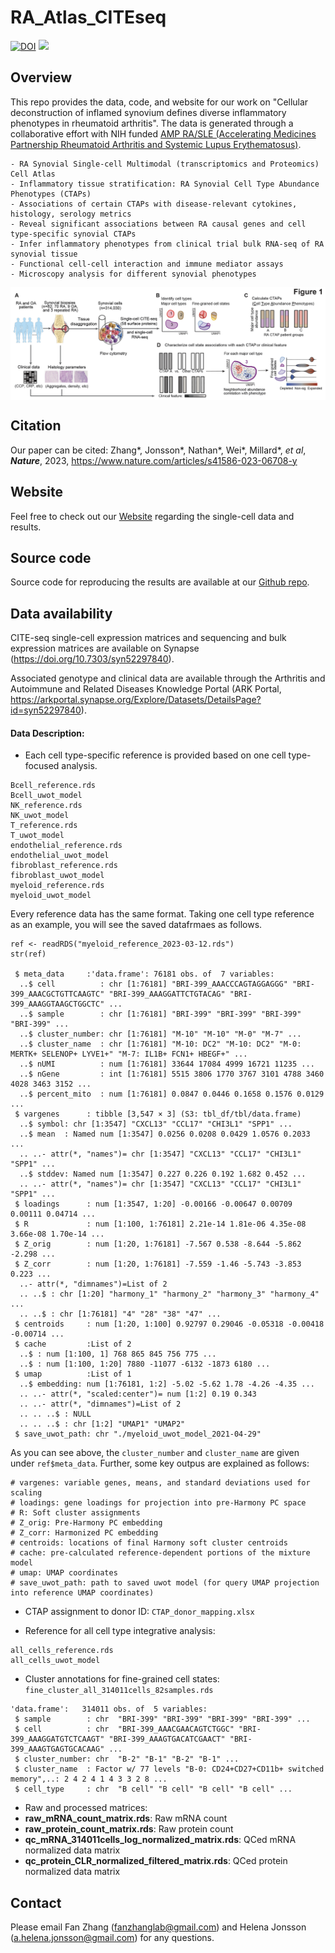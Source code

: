 # RA_Atlas_CITEseq

[![DOI](https://zenodo.org/badge/367384023.svg)](https://zenodo.org/badge/latestdoi/367384023)
![](https://komarev.com/ghpvc/?username=immunogenomics&style=flat-square&color=blueviolet)

## Overview
This repo provides the data, code, and website for our work on "Cellular deconstruction of inflamed synovium defines diverse inflammatory phenotypes in rheumatoid arthritis". The data is generated through a collaborative effort with NIH funded [AMP RA/SLE (Accelerating Medicines Partnership Rheumatoid Arthritis and Systemic Lupus Erythematosus)](https://www.niams.nih.gov/grants-funding/funded-research/accelerating-medicines/RA-SLE).


```
- RA Synovial Single-cell Multimodal (transcriptomics and Proteomics) Cell Atlas
- Inflammatory tissue stratification: RA Synovial Cell Type Abundance Phenotypes (CTAPs)
- Associations of certain CTAPs with disease-relevant cytokines, histology, serology metrics
- Reveal significant associations between RA causal genes and cell type-specific synovial CTAPs
- Infer inflammatory phenotypes from clinical trial bulk RNA-seq of RA synovial tissue
- Functional cell-cell interaction and immune mediator assays
- Microscopy analysis for different synovial phenotypes 
```

<img src="https://github.com/immunogenomics/RA_Atlas_CITEseq/blob/master/figure/overview.png" width="800" align="center">



## Citation
Our paper can be cited: Zhang*, Jonsson*, Nathan*, Wei*, Millard*, *et al*, ***Nature***, 2023, https://www.nature.com/articles/s41586-023-06708-y



## Website
Feel free to check out our [Website](https://immunogenomics.io/ampra2/) regarding the single-cell data and results.


## Source code
Source code for reproducing the results are available at our [Github repo](https://github.com/immunogenomics/RA_Atlas_CITEseq).


## Data availability
CITE-seq single-cell expression matrices and sequencing and bulk expression matrices are available on Synapse (https://doi.org/10.7303/syn52297840). 

Associated genotype and clinical data are available through the Arthritis and Autoimmune and Related Diseases Knowledge Portal (ARK Portal, https://arkportal.synapse.org/Explore/Datasets/DetailsPage?id=syn52297840).

#### Data Description: ####

- Each cell type-specific reference is provided based on one cell type-focused analysis. 

```
Bcell_reference.rds
Bcell_uwot_model
NK_reference.rds
NK_uwot_model
T_reference.rds
T_uwot_model
endothelial_reference.rds
endothelial_uwot_model
fibroblast_reference.rds
fibroblast_uwot_model
myeloid_reference.rds
myeloid_uwot_model
```

Every reference data has the same format. Taking one cell type reference as an example, you will see the saved datafrmaes as follows.
```
ref <- readRDS("myeloid_reference_2023-03-12.rds")
str(ref)

 $ meta_data     :'data.frame':	76181 obs. of  7 variables:
  ..$ cell          : chr [1:76181] "BRI-399_AAACCCAGTAGGAGGG" "BRI-399_AAACGCTGTTCAAGTC" "BRI-399_AAAGGATTCTGTACAG" "BRI-399_AAAGGTAAGCTGGCTC" ...
  ..$ sample        : chr [1:76181] "BRI-399" "BRI-399" "BRI-399" "BRI-399" ...
  ..$ cluster_number: chr [1:76181] "M-10" "M-10" "M-0" "M-7" ...
  ..$ cluster_name  : chr [1:76181] "M-10: DC2" "M-10: DC2" "M-0: MERTK+ SELENOP+ LYVE1+" "M-7: IL1B+ FCN1+ HBEGF+" ...
  ..$ nUMI          : num [1:76181] 33644 17084 4999 16721 11235 ...
  ..$ nGene         : int [1:76181] 5515 3806 1770 3767 3101 4788 3460 4028 3463 3152 ...
  ..$ percent_mito  : num [1:76181] 0.0847 0.0446 0.1658 0.1576 0.0129 ...
 $ vargenes      : tibble [3,547 × 3] (S3: tbl_df/tbl/data.frame)
  ..$ symbol: chr [1:3547] "CXCL13" "CCL17" "CHI3L1" "SPP1" ...
  ..$ mean  : Named num [1:3547] 0.0256 0.0208 0.0429 1.0576 0.2033 ...
  .. ..- attr(*, "names")= chr [1:3547] "CXCL13" "CCL17" "CHI3L1" "SPP1" ...
  ..$ stddev: Named num [1:3547] 0.227 0.226 0.192 1.682 0.452 ...
  .. ..- attr(*, "names")= chr [1:3547] "CXCL13" "CCL17" "CHI3L1" "SPP1" ...
 $ loadings      : num [1:3547, 1:20] -0.00166 -0.00647 0.00709 0.00111 0.04714 ...
 $ R             : num [1:100, 1:76181] 2.21e-14 1.81e-06 4.35e-08 3.66e-08 1.70e-14 ...
 $ Z_orig        : num [1:20, 1:76181] -7.567 0.538 -8.644 -5.862 -2.298 ...
 $ Z_corr        : num [1:20, 1:76181] -7.559 -1.46 -5.743 -3.853 0.223 ...
  ..- attr(*, "dimnames")=List of 2
  .. ..$ : chr [1:20] "harmony_1" "harmony_2" "harmony_3" "harmony_4" ...
  .. ..$ : chr [1:76181] "4" "28" "38" "47" ...
 $ centroids     : num [1:20, 1:100] 0.92797 0.29046 -0.05318 -0.00418 -0.00714 ...
 $ cache         :List of 2
  ..$ : num [1:100, 1] 768 865 845 756 775 ...
  ..$ : num [1:100, 1:20] 7880 -11077 -6132 -1873 6180 ...
 $ umap          :List of 1
  ..$ embedding: num [1:76181, 1:2] -5.02 -5.62 1.78 -4.26 -4.35 ...
  .. ..- attr(*, "scaled:center")= num [1:2] 0.19 0.343
  .. ..- attr(*, "dimnames")=List of 2
  .. .. ..$ : NULL
  .. .. ..$ : chr [1:2] "UMAP1" "UMAP2"
 $ save_uwot_path: chr "./myeloid_uwot_model_2021-04-29"
 ```

As you can see above, the `cluster_number` and `cluster_name` are given under `ref$meta_data`. Further, some key outpus are explained as follows:

``` 
# vargenes: variable genes, means, and standard deviations used for scaling
# loadings: gene loadings for projection into pre-Harmony PC space
# R: Soft cluster assignments
# Z_orig: Pre-Harmony PC embedding
# Z_corr: Harmonized PC embedding
# centroids: locations of final Harmony soft cluster centroids
# cache: pre-calculated reference-dependent portions of the mixture model
# umap: UMAP coordinates
# save_uwot_path: path to saved uwot model (for query UMAP projection into reference UMAP coordinates)
```

- CTAP assignment to donor ID: `CTAP_donor_mapping.xlsx`

- Reference for all cell type integrative analysis:
```
all_cells_reference.rds
all_cells_uwot_model
```

- Cluster annotations for fine-grained cell states: `fine_cluster_all_314011cells_82samples.rds`
```
'data.frame':	314011 obs. of  5 variables:
 $ sample        : chr  "BRI-399" "BRI-399" "BRI-399" "BRI-399" ...
 $ cell          : chr  "BRI-399_AAACGAACAGTCTGGC" "BRI-399_AAAGGATGTCTCAAGT" "BRI-399_AAAGTGACATCGAACT" "BRI-399_AAAGTGAGTGCACAAG" ...
 $ cluster_number: chr  "B-2" "B-1" "B-2" "B-1" ...
 $ cluster_name  : Factor w/ 77 levels "B-0: CD24+CD27+CD11b+ switched memory",..: 2 4 2 4 1 4 3 3 2 8 ...
 $ cell_type     : chr  "B cell" "B cell" "B cell" "B cell" ...
```

- Raw and processed matrices:
 - **raw_mRNA_count_matrix.rds**: Raw mRNA count
 - **raw_protein_count_matrix.rds**: Raw protein count
 - **qc_mRNA_314011cells_log_normalized_matrix.rds**: QCed mRNA normalized data matrix
 - **qc_protein_CLR_normalized_filtered_matrix.rds**: QCed protein normalized data matrix



## Contact
Please email Fan Zhang (fanzhanglab@gmail.com) and Helena Jonsson (a.helena.jonsson@gmail.com) for any questions.
